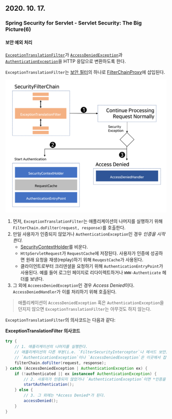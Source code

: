 ## 2020. 10. 17.

### Spring Security for Servlet - Servlet Security: The Big Picture(6)

#### 보안 예외 처리

[`ExceptionTranslationFilter`][exception-translation-filter]가 [`AccessDeniedException`][access-denied-exception]과 [`AuthenticationException`][authentication-exception]을 HTTP 응답으로 변환하도록 한다.

`ExceptionTranslationFilter`는 [보안 필터][security-filters]의 하나로 [FilterChainProxy][filter-chain-proxy]에 삽입된다.



![2020-10-17-fig](2020-10-17-fig.png)

1. 먼저, `ExceptionTranslationFilter`는 애플리케이션의 나머지를 실행하기 위해 `FilterChain.doFilter(request, response)`를 호출한다.
2. 만일 사용자가 인증되지 않았거나 `AuthenticationException`인 경우 *인증을 시작한다*.
   * [SecurityContextHolder][security-context-holder]를 비운다.
   * `HttpServletRequest`가 `RequestCache`에 저장된다. 사용자가 인증에 성공하면 원래 요청을 재생(replay)하기 위해 `ReuqestCache`가 사용된다.
   * 클라이언트로부터 크리덴셜을 요청하기 위해 `AuthenticationEntryPoint`가 사용된다. 예를 들어 로그인 페이지로 리다이렉트하거나 `WWW-Authenticate` 헤더를 보낸다.
3. 그 외에 `AcceessDeniedException`인 경우 *Access Denied*이다. `AccessDeniedHandler`가 이를 처리하기 위해 호출된다.

> 애플리케이션이 `AccessDeniedException` 혹은 `AuthenticationException`을 던지지 않으면 `ExceptionTranslationFilter`는 아무것도 하지 않는다.

`ExceptionTranslationFilter`의 의사코드는 다음과 같다:

**ExceptionTranslationFilter 의사코드**

```java
try {
    // 1. 애플리케이션의 나머지를 실행한다.
    // 애플리케이션의 다른 부분(i.e. `FilterSecurityInterceptor`나 메서드 보안)이 던지는 
    // `AuthenticationException`이나 `AccessDeniedException`은 이곳에서 잡혀 처리된다.
    filterChain.doFilter(request, response);
} catch (AccessDeniedException | AuthenticationException ex) {
    if (!authenticated || ex instanceof AuthenticationException) {
        // 2. 사용자가 인증되지 않았거나 `AuthenticationException`이면 *인증을 시작한다*.
        startAuthentication(); 
    } else {
        // 3. 그 외에는 *Access Denied*가 된다.
        accessDenied(); 
    }
}
```





[exception-translation-filter]: https://docs.spring.io/spring-security/site/docs/current/api/org/springframework/security/web/access/ExceptionTranslationFilter.html
[access-denied-exception]: https://docs.spring.io/spring-security/site/docs/current/api/org/springframework/security/access/AccessDeniedException.html
[authentication-exception]: https://docs.spring.io/spring-security/site/docs/current/api//org/springframework/security/core/AuthenticationException.html
[security-filters]: https://docs.spring.io/spring-security/site/docs/5.4.1/reference/html5/#servlet-security-filters
[filter-chain-proxy]: https://docs.spring.io/spring-security/site/docs/5.4.1/reference/html5/#servlet-security-filters
[security-context-holder]: https://docs.spring.io/spring-security/site/docs/5.4.1/reference/html5/#servlet-authentication-securitycontextholder